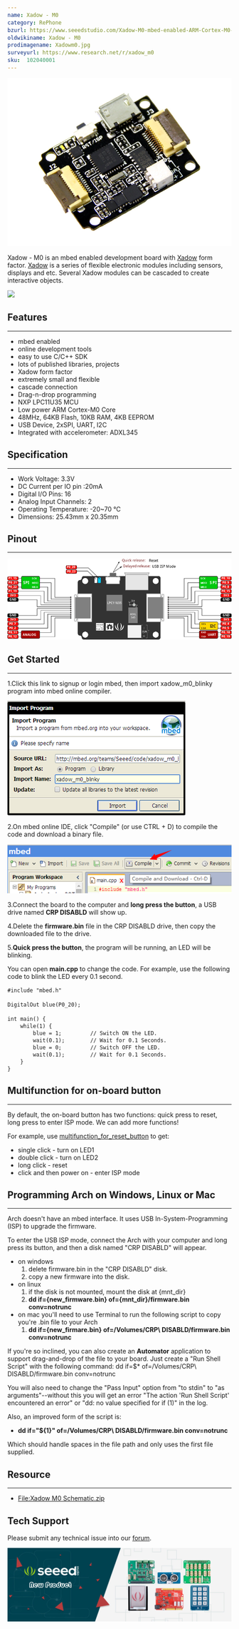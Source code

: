 ```yaml
---
name: Xadow - M0
category: RePhone
bzurl: https://www.seeedstudio.com/Xadow-M0-mbed-enabled-ARM-Cortex-M0-board-for-Rapid-Prototyping-p-1880.html
oldwikiname: Xadow - M0
prodimagename: Xadowm0.jpg
surveyurl: https://www.research.net/r/xadow_m0
sku:  102040001
---
```

![](https://github.com/SeeedDocument/Xadow_M0/raw/master/img/Xadowm0.jpg)

Xadow - M0 is an mbed enabled development board with [Xadow]() form factor. [Xadow]() is a series of flexible electronic modules including sensors, displays and etc. Several Xadow modules can be cascaded to create interactive objects.

[![](https://github.com/SeeedDocument/Seeed-WiKi/raw/master/docs/images/300px-Get_One_Now_Banner-ragular.png)](https://www.seeedstudio.com/Xadow-M0-mbed-enabled-ARM-Cortex-M0-board-for-Rapid-Prototyping-p-1880.html)

## Features
---
- mbed enabled
 - online development tools
 - easy to use C/C++ SDK
 - lots of published libraries, projects
- Xadow form factor
 - extremely small and flexible
 - cascade connection
- Drag-n-drop programming
- NXP LPC11U35 MCU
 - Low power ARM Cortex-M0 Core
 - 48MHz, 64KB Flash, 10KB RAM, 4KB EEPROM
 - USB Device, 2xSPI, UART, I2C
- Integrated with accelerometer: ADXL345

## Specification
---
- Work Voltage: 3.3V
- DC Current per IO pin :20mA
- Digital I/O Pins: 16
- Analog Input Channels: 2
- Operating Temperature: -20~70 ℃
- Dimensions: 25.43mm x 20.35mm


## Pinout
---
![](https://github.com/SeeedDocument/Xadow_M0/raw/master/img/Xadow_M0_Pinout.png)

## Get Started
---
1.Click this link to signup or login mbed, then import xadow_m0_blinky program into mbed online compiler.

![](https://github.com/SeeedDocument/Xadow_M0/raw/master/img/Import_xadow_m0_blinky.png)

2.On mbed online IDE, click "Compile" (or use CTRL + D) to compile the code and download a binary file.

![](https://github.com/SeeedDocument/Xadow_M0/raw/master/img/Compile_mbed_program.png)

3.Connect the board to the computer and **long press the button**, a USB drive named **CRP DISABLD** will show up.

4.Delete the **firmware.bin** file in the CRP DISABLD drive, then copy the downloaded file to the drive.

5.**Quick press the button**, the program will be running, an LED will be blinking.

You can open **main.cpp** to change the code. For example, use the following code to blink the LED every 0.1 second.
```
#include "mbed.h"

DigitalOut blue(P0_20);

int main() {
    while(1) {
        blue = 1;         // Switch ON the LED.
        wait(0.1);        // Wait for 0.1 Seconds.
        blue = 0;         // Switch OFF the LED.
        wait(0.1);        // Wait for 0.1 Seconds.
    }
}
```

## Multifunction for on-board button
---
By default, the on-board button has two functions: quick press to reset, long press to enter ISP mode. We can add more functions!

For example, use [multifunction_for_reset_button](https://developer.mbed.org/users/yihui/code/multifunction_for_reset_button/) to get:
- single click - turn on LED1
- double click - turn on LED2
- long click - reset
- click and then power on - enter ISP mode

## Programming Arch on Windows, Linux or Mac
---
Arch doesn't have an mbed interface. It uses USB In-System-Programming (ISP) to upgrade the firmware.

To enter the USB ISP mode, connect the Arch with your computer and long press its button, and then a disk named "CRP DISABLD" will appear.
- on windows
  1. delete firmware.bin in the "CRP DISABLD" disk.
  2. copy a new firmware into the disk.
- on linux
  1. if the disk is not mounted, mount the disk at {mnt_dir}
  2. **dd if={new_firmware.bin} of={mnt_dir}/firmware.bin conv=notrunc**
- on mac you'll need to use Terminal to run the following script to copy you're .bin file to your Arch
  1. **dd if={new_firmare.bin} of=/Volumes/CRP\ DISABLD/firmware.bin conv=notrunc**

If you're so inclined, you can also create an **Automator** application to support drag-and-drop of the file to your board. Just create a "Run Shell Script" with the following command:
dd if=$* of=/Volumes/CRP\ DISABLD/firmware.bin conv=notrunc

You will also need to change the "Pass Input" option from "to stdin" to "as arguments"--without this you will get an error "The action 'Run Shell Script' encountered an error" or "dd: no value specified for if (1)" in the log.

Also, an improved form of the script is:
- **dd if="${1}" of=/Volumes/CRP\ DISABLD/firmware.bin conv=notrunc**

Which should handle spaces in the file path and only uses the first file supplied.

## Resource
---
- [File:Xadow M0 Schematic.zip](https://github.com/SeeedDocument/Xadow_M0/raw/master/res/Xadow_M0_Schematic.zip)

## Tech Support
Please submit any technical issue into our [forum](http://forum.seeedstudio.com/). <br /><p style="text-align:center"><a href="https://www.seeedstudio.com/act-4.html" target="_blank"><img src="https://github.com/SeeedDocument/Wiki_Banner/raw/master/new_product.jpg" /></a></p>